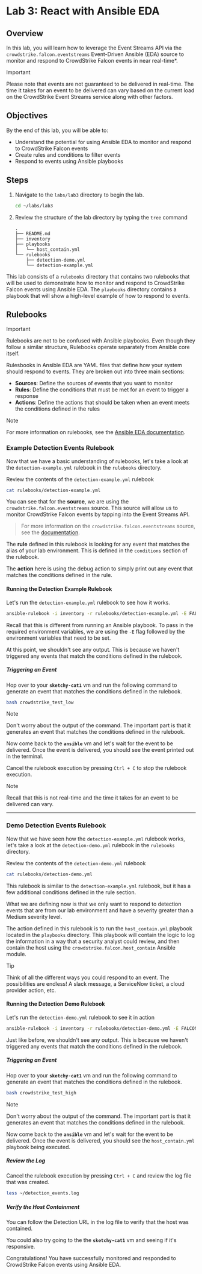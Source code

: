 # Lab 3: React with Ansible EDA

## Overview

In this lab, you will learn how to leverage the Event Streams API via the `crowdstrike.falcon.eventstreams` Event-Driven Ansible (EDA) source to monitor and respond to CrowdStrike Falcon events in near real-time*.

> [!IMPORTANT]
> Please note that events are not guaranteed to be delivered in real-time. The time it takes for an event to be delivered can vary based on the current load on the CrowdStrike Event Streams service along with other factors.

## Objectives

By the end of this lab, you will be able to:

- Understand the potential for using Ansible EDA to monitor and respond to CrowdStrike Falcon events
- Create rules and conditions to filter events
- Respond to events using Ansible playbooks

## Steps

1. Navigate to the `labs/lab3` directory to begin the lab.

    ```bash
    cd ~/labs/lab3
    ```

1. Review the structure of the lab directory by typing the `tree` command

    ```terminal
    .
    ├── README.md
    ├── inventory
    ├── playbooks
    │   └── host_contain.yml
    └── rulebooks
        ├── detection-demo.yml
        └── detection-example.yml
    ```

This lab consists of a `rulebooks` directory that contains two rulebooks that will be used to demonstrate how to monitor and respond to CrowdStrike Falcon events using Ansible EDA. The `playbooks` directory contains a playbook that will show a high-level example of how to respond to events.

## Rulebooks

> [!IMPORTANT]
> Rulebooks are not to be confused with Ansible playbooks. Even though they follow a similar structure, Rulebooks operate separately from Ansible core itself.

Rulesbooks in Ansible EDA are YAML files that define how your system should respond to events. They are broken out into three main sections:

- **Sources**: Define the sources of events that you want to monitor
- **Rules**: Define the conditions that must be met for an event to trigger a response
- **Actions**: Define the actions that should be taken when an event meets the conditions defined in the rules

> [!NOTE]
> For more information on rulebooks, see the [Ansible EDA documentation](https://ansible.readthedocs.io/projects/rulebook/en/latest/introduction.html#why-rulebooks).

### Example Detection Events Rulebook

Now that we have a basic understanding of rulebooks, let's take a look at the `detection-example.yml` rulebook in the `rulebooks` directory.

Review the contents of the `detection-example.yml` rulebook

```bash
cat rulebooks/detection-example.yml
```

You can see that for the **source**, we are using the `crowdstrike.falcon.eventstreams` source. This source will allow us to monitor CrowdStrike Falcon events by tapping into the Event Streams API.

> For more information on the `crowdstrike.falcon.eventstreams` source, see the [documentation](https://github.com/CrowdStrike/ansible_collection_falcon/blob/main/docs/crowdstrike.falcon.eventstream.md).

The **rule** defined in this rulebook is looking for any event that matches the alias of your lab environment. This is defined in the `conditions` section of the rulebook.

The **action** here is using the debug action to simply print out any event that matches the conditions defined in the rule.

#### Running the Detection Example Rulebook

Let's run the `detection-example.yml` rulebook to see how it works.

```bash
ansible-rulebook -i inventory -r rulebooks/detection-example.yml -E FALCON_CLIENT_ID,FALCON_CLIENT_SECRET -v
```

Recall that this is different from running an Ansible playbook. To pass in the required environment variables, we are using the `-E` flag followed by the environment variables that need to be set.

At this point, we shouldn't see any output. This is because we haven't triggered any events that match the conditions defined in the rulebook.

##### Triggering an Event

Hop over to your **`sketchy-cat1`** vm and run the following command to generate an event that matches the conditions defined in the rulebook.

```bash
bash crowdstrike_test_low
```

> [!NOTE]
> Don't worry about the output of the command. The important part is that it generates an event that matches the conditions defined in the rulebook.

Now come back to the **`ansible`** vm and let's wait for the event to be delivered. Once the event is delivered, you should see the event printed out in the terminal.

Cancel the rulebook execution by pressing `Ctrl + C` to stop the rulebook execution.

> [!NOTE]
> Recall that this is not real-time and the time it takes for an event to be delivered can vary.

---

### Demo Detection Events Rulebook

Now that we have seen how the `detection-example.yml` rulebook works, let's take a look at the `detection-demo.yml` rulebook in the `rulebooks` directory.

Review the contents of the `detection-demo.yml` rulebook

```bash
cat rulebooks/detection-demo.yml
```

This rulebook is similar to the `detection-example.yml` rulebook, but it has a few additional conditions defined in the rule section.

What we are defining now is that we only want to respond to detection events that are from our lab environment and have a severity greater than a Medium severity level.

The action defined in this rulebook is to run the `host_contain.yml` playbook located in the `playbooks` directory. This playbook will contain the logic to log the information in a way that a security analyst could review, and then contain the host using the `crowdstrike.falcon.host_contain` Ansible module.

> [!TIP]
> Think of all the different ways you could respond to an event. The possibilities are endless! A slack message, a ServiceNow ticket, a cloud provider action, etc.

#### Running the Detection Demo Rulebook

Let's run the `detection-demo.yml` rulebook to see it in action

```bash
ansible-rulebook -i inventory -r rulebooks/detection-demo.yml -E FALCON_CLIENT_ID,FALCON_CLIENT_SECRET -v
```

Just like before, we shouldn't see any output. This is because we haven't triggered any events that match the conditions defined in the rulebook.

##### Triggering an Event

Hop over to your **`sketchy-cat1`** vm and run the following command to generate an event that matches the conditions defined in the rulebook.

```bash
bash crowdstrike_test_high
```

> [!NOTE]
> Don't worry about the output of the command. The important part is that it generates an event that matches the conditions defined in the rulebook.

Now come back to the **`ansible`** vm and let's wait for the event to be delivered. Once the event is delivered, you should see the `host_contain.yml` playbook being executed.

##### Review the Log

Cancel the rulebook execution by pressing `Ctrl + C` and review the log file that was created.

```bash
less ~/detection_events.log
```

##### Verify the Host Containment

You can follow the Detection URL in the log file to verify that the host was contained.

You could also try going to the the **`sketchy-cat1`** vm and seeing if it's responsive.

Congratulations! You have successfully monitored and responded to CrowdStrike Falcon events using Ansible EDA.
